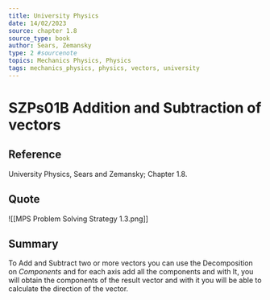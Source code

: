 ```yaml
---
title: University Physics
date: 14/02/2023
source: chapter 1.8
source_type: book 
author: Sears, Zemansky
type: 2 #sourcenote
topics: Mechanics Physics, Physics
tags: mechanics_physics, physics, vectors, university
---
```

# SZPs01B Addition and Subtraction of vectors

## **Reference**
University Physics, Sears and Zemansky; Chapter 1.8.

## **Quote**
 ![[MPS Problem Solving Strategy 1.3.png]]

## **Summary**
To Add and Subtract two or more vectors you can use the Decomposition on *Components* and for each axis add all the components and with It, you will obtain the components of the result vector and with it you will be able to calculate the direction of the vector.